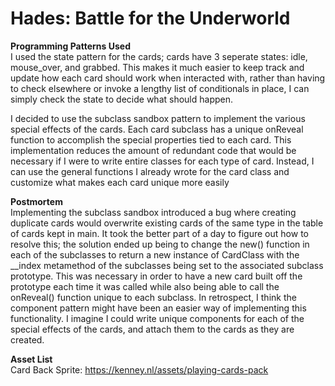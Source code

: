 # Hades: Battle for the Underworld  
  
**Programming Patterns Used**  
I used the state pattern for the cards; cards have 3 seperate states: idle, mouse_over, and grabbed. This makes it much easier to keep track and update how each
card should work when interacted with, rather than having to check elsewhere or invoke a lengthy list of conditionals in place, I can simply check the 
state to decide what should happen.

I decided to use the subclass sandbox pattern to implement the various special effects of the cards. Each card subclass has a unique onReveal function to
accomplish the special properties tied to each card. This implementation reduces the amount of redundant code that would be necessary if I were to write
entire classes for each type of card. Instead, I can use the general functions I already wrote for the card class and customize what makes each card unique
more easily

**Postmortem**  
Implementing the subclass sandbox introduced a bug where creating duplicate cards would overwrite existing cards of the same type in the table of cards kept
in main. It took the better part of a day to figure out how to resolve this; the solution ended up being to change the new() function in each of the subclasses
to return a new instance of CardClass with the __index metamethod of the subclasses being set to the associated subclass prototype. This was necessary in order 
to have a new card built off the prototype each time it was called while also being able to call the onReveal() function unique to each subclass. In retrospect, 
I think the component pattern might have been an easier way of implementing this functionality. I imagine I could write unique components for each of the special 
effects of the cards, and attach them to the cards as they are created.

**Asset List**  
Card Back Sprite: https://kenney.nl/assets/playing-cards-pack